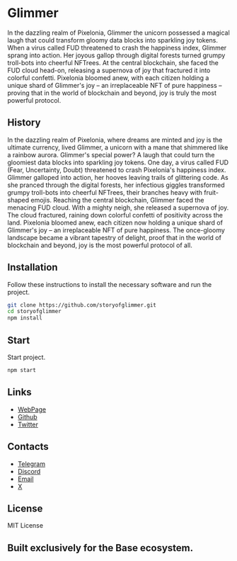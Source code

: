 # Glimmer

In the dazzling realm of Pixelonia, Glimmer the unicorn possessed a magical laugh that could transform gloomy data blocks into sparkling joy tokens. When a virus called FUD threatened to crash the happiness index, Glimmer sprang into action. Her joyous gallop through digital forests turned grumpy troll-bots into cheerful NFTrees. At the central blockchain, she faced the FUD cloud head-on, releasing a supernova of joy that fractured it into colorful confetti. Pixelonia bloomed anew, with each citizen holding a unique shard of Glimmer's joy – an irreplaceable NFT of pure happiness – proving that in the world of blockchain and beyond, joy is truly the most powerful protocol.

## History

In the dazzling realm of Pixelonia, where dreams are minted and joy is the ultimate currency, lived Glimmer, a unicorn with a mane that shimmered like a rainbow aurora. Glimmer's special power? A laugh that could turn the gloomiest data blocks into sparkling joy tokens.
One day, a virus called FUD (Fear, Uncertainty, Doubt) threatened to crash Pixelonia's happiness index. Glimmer galloped into action, her hooves leaving trails of glittering code. As she pranced through the digital forests, her infectious giggles transformed grumpy troll-bots into cheerful NFTrees, their branches heavy with fruit-shaped emojis.
Reaching the central blockchain, Glimmer faced the menacing FUD cloud. With a mighty neigh, she released a supernova of joy. The cloud fractured, raining down colorful confetti of positivity across the land.
Pixelonia bloomed anew, each citizen now holding a unique shard of Glimmer's joy – an irreplaceable NFT of pure happiness. The once-gloomy landscape became a vibrant tapestry of delight, proof that in the world of blockchain and beyond, joy is the most powerful protocol of all.

## Installation

Follow these instructions to install the necessary software and run the project.

```bash
git clone https://github.com/storyofglimmer.git
cd storyofglimmer
npm install
```

## Start    

Start project.

```bash
npm start
```

## Links

- [WebPage](https://storyofglimmer.xyz/)
- [Github](https://github.com/storyofglimmer)
- [Twitter](https://x.com/storyofglimmer)

## Contacts

- [Telegram](https://t.me/adovrn)
- [Discord](https://discord.gg/adovrn)
- [Email](mailto:bizpromotionru@gmail.com)
- [X](https://x.com/rodionadov)

## License

MIT License

## Built exclusively for the Base ecosystem.
